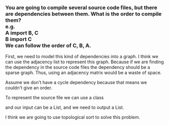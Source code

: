 ### You are going to compile several source code files, but there are dependencies between them. What is the order to compile them?</br>e.g.</br>A import B, C</br>B import C</br>We can follow the order of C, B, A.</br>

First, we need to model this kind of dependencies into a graph. I think we can use the adjacency list to represent this graph. Because if we are finding the dependency in the source code files the dependency should be a sparse graph. Thus, using an adjacency matrix would be a waste of space.

Assume we don’t have a cycle dependency because that means we couldn't give an order.

To represent the source file we can use a class

and our input can be a List<SourceFile>, and we need to output a List<String>.

I think we are going to use topological sort to solve this problem.
